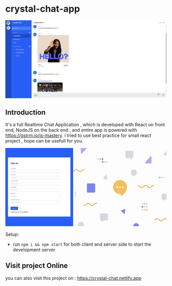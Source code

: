 # crystal-chat-app
![Crystal Chat Application](/main.PNG)


## Introduction
It's a full Realtime Chat Application , which is developed with React on front end, NodeJS on the back end , and entire app is powered with  https://gstrm.io/js-mastery.
i tried to use best practice for small react project , hope can be usefull for you.


 ![Crystal Chat Application](/signup.PNG)
 
 
Setup:
- run ```npm i && npm start``` for both client and server side to start the development server
## Visit project Online
 you can also visit this project on :
 https://crystal-chat.netlify.app
